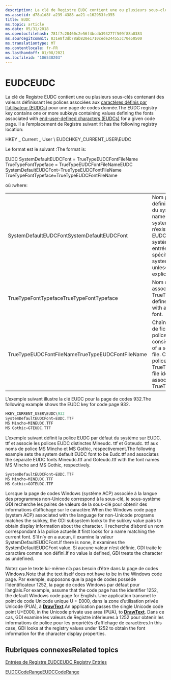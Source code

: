 ```yaml
---
description: La clé de Registre EUDC contient une ou plusieurs sous-clés contenant des valeurs définissant les polices associées aux caractères définis par l’utilisateur (EUDCs) pour une page de codes donnée.
ms.assetid: d78a1d8f-a239-4388-aa21-c162953fe355
title: EUDC
ms.topic: article
ms.date: 05/31/2018
ms.openlocfilehash: 781f7c28460c2e56f4bcdb393277f509f88a0383
ms.sourcegitcommit: 831e8f3db78ab820e1710cede244553c70e50500
ms.translationtype: MT
ms.contentlocale: fr-FR
ms.lasthandoff: 01/08/2021
ms.locfileid: "106530203"
---
```

# <a name="eudc"></a><span data-ttu-id="20098-103">EUDC</span><span class="sxs-lookup"><span data-stu-id="20098-103">EUDC</span></span>

<span data-ttu-id="20098-104">La clé de Registre EUDC contient une ou plusieurs sous-clés contenant des valeurs définissant les polices associées aux [caractères définis par l’utilisateur (EUDCs)](end-user-defined-characters.md) pour une page de codes donnée.</span><span class="sxs-lookup"><span data-stu-id="20098-104">The EUDC registry key contains one or more subkeys containing values defining the fonts associated with [end-user-defined characters (EUDCs)](end-user-defined-characters.md) for a given code page.</span></span> <span data-ttu-id="20098-105">Il a l’emplacement de Registre suivant :</span><span class="sxs-lookup"><span data-stu-id="20098-105">It has the following registry location:</span></span>

<span data-ttu-id="20098-106">HKEY \_ Current \_ User \\ EUDC</span><span class="sxs-lookup"><span data-stu-id="20098-106">HKEY\_CURRENT\_USER\\EUDC</span></span>

<span data-ttu-id="20098-107">Le format est le suivant :</span><span class="sxs-lookup"><span data-stu-id="20098-107">The format is:</span></span>

<span data-ttu-id="20098-108">EUDC SystemDefaultEUDCFont = TrueTypeEUDCFontFileName TrueTypeFontTypeface = TrueTypeEUDCFontFileName</span><span class="sxs-lookup"><span data-stu-id="20098-108">EUDC SystemDefaultEUDCFont=TrueTypeEUDCFontFileName TrueTypeFontTypeface=TrueTypeEUDCFontFileName</span></span>

<span data-ttu-id="20098-109">où :</span><span class="sxs-lookup"><span data-stu-id="20098-109">where:</span></span>



|                          |                                                                                                                                          |
|--------------------------|------------------------------------------------------------------------------------------------------------------------------------------|
| <span data-ttu-id="20098-110">SystemDefaultEUDCFont</span><span class="sxs-lookup"><span data-stu-id="20098-110">SystemDefaultEUDCFont</span></span>    | <span data-ttu-id="20098-111">Nom prédéfini utilisé pour définir la police par défaut du système.</span><span class="sxs-lookup"><span data-stu-id="20098-111">Predefined name used to set the system default font.</span></span> <span data-ttu-id="20098-112">Il n’existe aucune police EUDC par défaut du système, sauf si cette entrée est explicitement spécifiée.</span><span class="sxs-lookup"><span data-stu-id="20098-112">There is no system default EUDC font unless this entry is explicitly specified.</span></span>     |
| <span data-ttu-id="20098-113">TrueTypeFontTypeface</span><span class="sxs-lookup"><span data-stu-id="20098-113">TrueTypeFontTypeface</span></span>     | <span data-ttu-id="20098-114">Nom défini par l’utilisateur associé à une police TrueType non-EUDC.</span><span class="sxs-lookup"><span data-stu-id="20098-114">User-defined name associated with a non-EUDC TrueType font.</span></span>                                                                              |
| <span data-ttu-id="20098-115">TrueTypeEUDCFontFileName</span><span class="sxs-lookup"><span data-stu-id="20098-115">TrueTypeEUDCFontFileName</span></span> | <span data-ttu-id="20098-116">Chaîne composée du nom de fichier d’un fichier de police EUDC distinct.</span><span class="sxs-lookup"><span data-stu-id="20098-116">String consisting of the file name of a separate EUDC font file.</span></span> <span data-ttu-id="20098-117">Ce fichier identifie une police à associer à TrueTypeFontTypeface.</span><span class="sxs-lookup"><span data-stu-id="20098-117">This file identifies a font to be associated with TrueTypeFontTypeface.</span></span> |



 

<span data-ttu-id="20098-118">L’exemple suivant illustre la clé EUDC pour la page de codes 932.</span><span class="sxs-lookup"><span data-stu-id="20098-118">The following example shows the EUDC key for code page 932.</span></span>


```C++
HKEY_CURRENT_USER\EUDC\932
SystemDefaultEUDCFont=EUDC.TTF
MS Mincho=MINEUDC.TTF
MS Gothic=GTEUDC.TTF
```



<span data-ttu-id="20098-119">L’exemple suivant définit la police EUDC par défaut du système sur EUDC. ttf et associe les polices EUDC distinctes Mineudc. ttf et Goteudc. ttf aux noms de police MS Mincho et MS Gothic, respectivement.</span><span class="sxs-lookup"><span data-stu-id="20098-119">The following example sets the system default EUDC font to be Eudc.ttf and associates the separate EUDC fonts Mineudc.ttf and Goteudc.ttf with the font names MS Mincho and MS Gothic, respectively.</span></span>


```C++
SystemDefaultEUDCFont=EUDC.TTF
MS Mincho=MINEUDC.TTF
MS Gothic=GOTEUDC.TTF
```



<span data-ttu-id="20098-120">Lorsque la page de codes Windows (système ACP) associée à la langue des programmes non-Unicode correspond à la sous-clé, le sous-système GDI recherche les paires de valeurs de la sous-clé pour obtenir des informations d’affichage sur le caractère.</span><span class="sxs-lookup"><span data-stu-id="20098-120">When the Windows code page (system ACP) associated with the language for non-Unicode programs matches the subkey, the GDI subsystem looks to the subkey value pairs to obtain display information about the character.</span></span> <span data-ttu-id="20098-121">Il recherche d’abord un nom correspondant à la police actuelle.</span><span class="sxs-lookup"><span data-stu-id="20098-121">It first looks for a name matching the current font.</span></span> <span data-ttu-id="20098-122">S’il n’y en a aucun, il examine la valeur SystemDefaultEUDCFont.</span><span class="sxs-lookup"><span data-stu-id="20098-122">If there is none, it examines the SystemDefaultEUDCFont value.</span></span> <span data-ttu-id="20098-123">Si aucune valeur n’est définie, GDI traite le caractère comme non défini.</span><span class="sxs-lookup"><span data-stu-id="20098-123">If no value is defined, GDI treats the character as undefined.</span></span>

<span data-ttu-id="20098-124">Notez que le texte lui-même n’a pas besoin d’être dans la page de codes Windows.</span><span class="sxs-lookup"><span data-stu-id="20098-124">Note that the text itself does not have to be in the Windows code page.</span></span> <span data-ttu-id="20098-125">Par exemple, supposons que la page de codes possède l’identificateur 1252, la page de codes Windows par défaut pour l’anglais.</span><span class="sxs-lookup"><span data-stu-id="20098-125">For example, assume that the code page has the identifier 1252, the default Windows code page for English.</span></span> <span data-ttu-id="20098-126">Une application transmet le point de code Unicode unique U + E000, dans la zone d’utilisation privée Unicode (PUA), à [**DrawText**](/windows/win32/api/winuser/nf-winuser-drawtext).</span><span class="sxs-lookup"><span data-stu-id="20098-126">An application passes the single Unicode code point U+E000, in the Unicode private use area (PUA), to [**DrawText**](/windows/win32/api/winuser/nf-winuser-drawtext).</span></span> <span data-ttu-id="20098-127">Dans ce cas, GDI examine les valeurs de Registre inférieures à 1252 pour obtenir les informations de police pour les propriétés d’affichage de caractères.</span><span class="sxs-lookup"><span data-stu-id="20098-127">In this case, GDI looks at the registry values under 1252 to obtain the font information for the character display properties.</span></span>

## <a name="related-topics"></a><span data-ttu-id="20098-128">Rubriques connexes</span><span class="sxs-lookup"><span data-stu-id="20098-128">Related topics</span></span>

<dl> <dt>

[<span data-ttu-id="20098-129">Entrées de Registre EUDC</span><span class="sxs-lookup"><span data-stu-id="20098-129">EUDC Registry Entries</span></span>](eudc-registry-entries.md)
</dt> <dt>

[<span data-ttu-id="20098-130">EUDCCodeRange</span><span class="sxs-lookup"><span data-stu-id="20098-130">EUDCCodeRange</span></span>](eudccoderange.md)
</dt> </dl>

 

 
